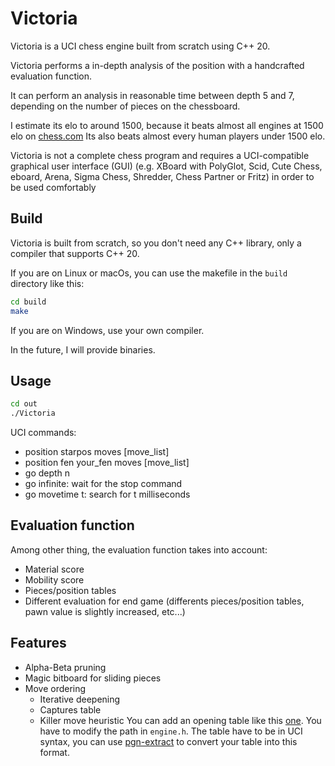 # Victoria
Victoria is a UCI chess engine built from scratch using C++ 20.

Victoria performs a in-depth analysis of the position with a handcrafted evaluation function.

It can perform an analysis in reasonable time between depth 5 and 7, depending on the number of pieces on the chessboard.

I estimate its elo to around 1500, because it beats almost all engines at 1500 elo on [chess.com](www.chess.com)
Its also beats almost every human players under 1500 elo.

Victoria is not a complete chess program and requires a UCI-compatible graphical user interface (GUI) (e.g. XBoard with PolyGlot, Scid, Cute Chess, eboard, Arena, Sigma Chess, Shredder, Chess Partner or Fritz) in order to be used comfortably

## Build
Victoria is built from scratch, so you don't need any C++ library, only a compiler that supports C++ 20.

If you are on Linux or macOs, you can use the makefile in the ```build``` directory like this:
```bash
cd build
make
```
If you are on Windows, use your own compiler.

In the future, I will provide binaries.

## Usage
```bash
cd out
./Victoria
```
UCI commands:
+ position starpos moves [move_list]
+ position fen your_fen moves [move_list]
+ go depth n
+ go infinite: wait for the stop command
+ go movetime t: search for t milliseconds

## Evaluation function
Among other thing, the evaluation function takes into account:
+ Material score
+ Mobility score
+ Pieces/position tables
+ Different evaluation for end game (differents pieces/position tables, pawn value is slightly increased, etc...)

## Features
+ Alpha-Beta pruning
+ Magic bitboard for sliding pieces
+ Move ordering
    + Iterative deepening
    + Captures table
    + Killer move heuristic
You can add an opening table like this [one](https://mega.nz/file/fFl1CK4I#gMdpOIj_1FSgyxZzVhFHoJPsaeJYWjTjygSgOaUOTsQ). You have to modify the path in ```engine.h```.
The table have to be in UCI syntax, you can use [pgn-extract](https://www.cs.kent.ac.uk/people/staff/djb/pgn-extract/) to convert your table into this format.